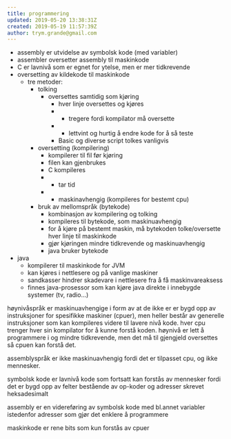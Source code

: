 ```yaml
---
title: programmering
updated: 2019-05-20 13:38:31Z
created: 2019-05-19 11:57:39Z
author: trym.grande@gmail.com
---
```


- assembly er utvidelse av symbolsk kode (med variabler)
- assembler oversetter assembly til maskinkode
- C er lavnivå som er egnet for ytelse, men er mer tidkrevende
- oversetting av kildekode til maskinkode
    - tre metoder:
        - tolking
            - oversettes samtidig som kjøring
                - hver linje oversettes og kjøres
                - - tregere fordi kompilator må oversette
                - + lettvint og hurtig å endre kode for å så teste
                - Basic og diverse script tolkes vanligvis
        - oversetting (kompilering)
            - kompilerer til fil før kjøring
            - filen kan gjenbrukes
            - C kompileres
            - - tar tid
            - - maskinavhengig (kompileres for bestemt cpu)
        - bruk av mellomspråk (bytekode)
            - kombinasjon av kompilering og tolking
            - kompileres til bytekode, som maskinuavhengig
            - for å kjøre på bestemt maskin, må bytekoden tolke/oversette hver linje til maskinkode
            - gjør kjøringen mindre tidkrevende og maskinuavhengig
            - java bruker bytekode
- java
    - kompilerer til maskinkode for JVM
    - kan kjøres i nettlesere og på vanlige maskiner
    - sandkasser hindrer skadevare i nettlesere fra å få maskinvareaksess
    - finnes java-prosessor som kan kjøre java direkte i innebygde systemer (tv, radio...)

høynivåspråk er maskinuavhengige i form av at de ikke er er bygd opp av instruksjoner for spesifikke maskiner (cpuer), men heller består av generelle instruksjoner som kan kompileres videre til lavere nivå kode. hver cpu trenger hver sin kompilator for å kunne forstå koden. høynivå er lett å programmere i og mindre tidkrevende, men det må til gjengjeld oversettes så cpuen kan forstå det.

assemblyspråk er ikke maskinuavhengig fordi det er tilpasset cpu, og ikke mennesker.

symbolsk kode er lavnivå kode som fortsatt kan forstås av mennesker fordi det er bygd opp av felter bestående av op-koder og adresser skrevet heksadesimalt

assembly er en videreføring av symbolsk kode med bl.annet variabler istedenfor adresser som gjør det enklere å programmere

maskinkode er rene bits som kun forstås av cpuer